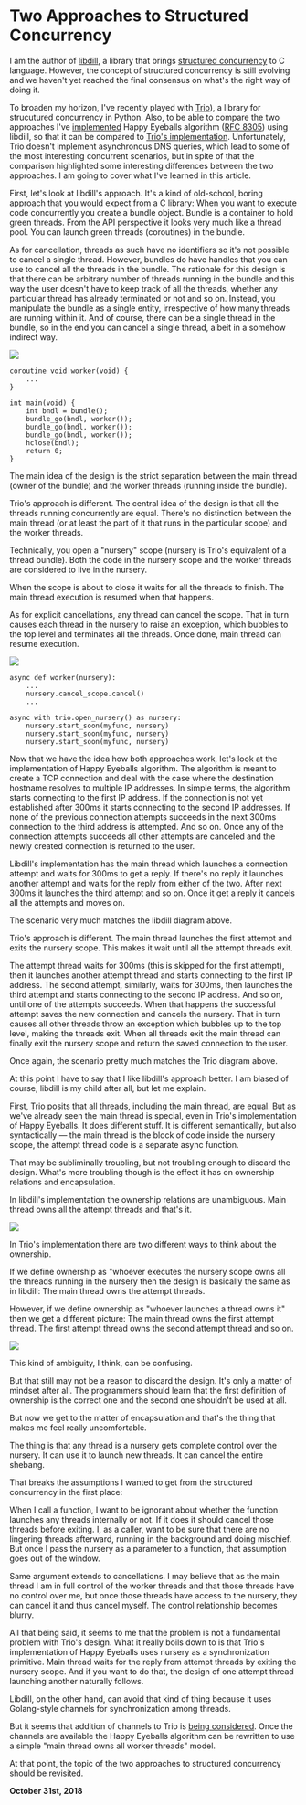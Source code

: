 # Two Approaches to Structured Concurrency

I am the author of [libdill](http://libdill.org/), a library that brings [structured concurrency](https://vorpus.org/blog/notes-on-structured-concurrency-or-go-statement-considered-harmful/) to C language. However, the concept of structured concurrency is still evolving and we haven't yet reached the final consensus on what's the right way of doing it.

To broaden my horizon, I've recently played with [Trio](https://trio.readthedocs.io/en/latest/)), a library for strucutured concurrency in Python. Also, to be able to compare the two approaches I've [implemented](https://github.com/sustrik/libdill/blob/master/happyeyeballs.c) Happy Eyeballs algorithm ([RFC 8305](https://tools.ietf.org/html/rfc8305)) using libdill, so that it can be compared to [Trio's implementation](https://github.com/python-trio/trio/blob/1095e373cd7b2207948e0cb90d059dd7ee2e98f7/trio/_highlevel_open_tcp_stream.py). Unfortunately, Trio doesn't implement asynchronous DNS queries, which lead to some of the most interesting concurrent scenarios, but in spite of that the comparison highlighted some interesting differences between the two approaches. I am going to cover what I've learned in this article.

First, let's look at libdill's approach. It's a kind of old-school, boring approach that you would expect from a C library: When you want to execute code concurrently you create a bundle object. Bundle is a container to hold green threads. From the API perspective it looks very much like a thread pool. You can launch green threads (coroutines) in the bundle.

As for cancellation, threads as such have no identifiers so it's not possible to cancel a single thread. However, bundles do have handles that you can use to cancel all the threads in the bundle. The rationale for this design is that there can be arbitrary number of threads running in the bundle and this way the user doesn't have to keep track of all the threads, whether any particular thread has already terminated or not and so on. Instead, you manipulate the bundle as a single entity, irrespective of how many threads are running within it. And of course, there can be a single thread in the bundle, so in the end you can cancel a single thread, albeit in a somehow indirect way.

![](sc8.png)

    coroutine void worker(void) {
        ...
    }
    
    int main(void) {
        int bndl = bundle();
        bundle_go(bndl, worker());
        bundle_go(bndl, worker());
        bundle_go(bndl, worker());
        hclose(bndl);
        return 0;
    }

The main idea of the design is the strict separation between the main thread (owner of the bundle) and the worker threads (running inside the bundle).

Trio's approach is different. The central idea of the design is that all the threads running concurrently are equal. There's no distinction between the main thread (or at least the part of it that runs in the particular scope) and the worker threads.

Technically, you open a "nursery" scope (nursery is Trio's equivalent of a thread bundle). Both the code in the nursery scope and the worker threads are considered to live in the nursery.

When the scope is about to close it waits for all the threads to finish. The main thread execution is resumed when that happens.

As for explicit cancellations, any thread can cancel the scope. That in turn causes each thread in the nursery to raise an exception, which bubbles to the top level and terminates all the threads. Once done, main thread can resume execution.

![](sc7.png)

    async def worker(nursery):
        ...
        nursery.cancel_scope.cancel()
        ...
    
    async with trio.open_nursery() as nursery:
        nursery.start_soon(myfunc, nursery)
        nursery.start_soon(myfunc, nursery)
        nursery.start_soon(myfunc, nursery)

Now that we have the idea how both approaches work, let's look at the implementation of Happy Eyeballs algorithm. The algorithm is meant to create a TCP connection and deal with the case where the destination hostname resolves to multiple IP addresses. In simple terms, the algorithm starts connecting to the first IP address. If the connection is not yet established after 300ms it starts connecting to the second IP addresses. If none of the previous connection attempts succeeds in the next 300ms connection to the third address is attempted. And so on. Once any of the connection attempts succeeds all other attempts are canceled and the newly created connection is returned to the user.

Libdill's implementation has the main thread which launches a connection attempt and waits for 300ms to get a reply. If there's no reply it launches another attempt and waits for the reply from either of the two. After next 300ms it launches the third attempt and so on. Once it get a reply it cancels all the attempts and moves on.

The scenario very much matches the libdill diagram above.

Trio's approach is different. The main thread launches the first attempt and exits the nursery scope. This makes it wait until all the attempt threads exit.

The attempt thread waits for 300ms (this is skipped for the first attempt), then it launches another attempt thread and starts connecting to the first IP address. The second attempt, similarly, waits for 300ms, then launches the third attempt and starts connecting to the second IP address. And so on, until one of the attempts succeeds. When that happens the successful attempt saves the new connection and cancels the nursery. That in turn causes all other threads throw an exception which bubbles up to the top level, making the threads exit. When all threads exit the main thread can finally exit the nursery scope and return the saved connection to the user.

Once again, the scenario pretty much matches the Trio diagram above.

At this point I have to say that I like libdill's approach better. I am biased of course, libdill is my child after all, but let me explain.

First, Trio posits that all threads, including the main thread, are equal. But as we've already seen the main thread is special, even in Trio's implementation of Happy Eyeballs. It does different stuff. It is different semantically, but also syntactically — the main thread is the block of code inside the nursery scope, the attempt thread code is a separate async function.

That may be subliminally troubling, but not troubling enough to discard the design. What's more troubling though is the effect it has on ownership relations and encapsulation.

In libdill's implementation the ownership relations are unambiguous. Main thread owns all the attempt threads and that's it.

![](sc9.png)

In Trio's implementation there are two different ways to think about the ownership.

If we define ownership as "whoever executes the nursery scope owns all the threads running in the nursery then the design is basically the same as in libdill: The main thread owns the attempt threads.

However, if we define ownership as "whoever launches a thread owns it" then we get a different picture: The main thread owns the first attempt thread. The first attempt thread owns the second attempt thread and so on.

![](sc10.png)

This kind of ambiguity, I think, can be confusing.

But that still may not be a reason to discard the design. It's only a matter of mindset after all. The programmers should learn that the first definition of ownership is the correct one and the second one shouldn't be used at all.

But now we get to the matter of encapsulation and that's the thing that makes me feel really uncomfortable.

The thing is that any thread is a nursery gets complete control over the nursery. It can use it to launch new threads. It can cancel the entire shebang.

That breaks the assumptions I wanted to get from the structured concurrency in the first place:

When I call a function, I want to be ignorant about whether the function launches any threads internally or not. If it does it should cancel those threads before exiting. I, as a caller, want to be sure that there are no lingering threads afterward, running in the background and doing mischief. But once I pass the nursery as a parameter to a function, that assumption goes out of the window.

Same argument extends to cancellations. I may believe that as the main thread I am in full control of the worker threads and that those threads have no control over me, but once those threads have access to the nursery, they can cancel it and thus cancel myself. The control relationship becomes blurry.

All that being said, it seems to me that the problem is not a fundamental problem with Trio's design. What it really boils down to is that Trio's implementation of Happy Eyeballs uses nursery as a synchronization primitive. Main thread waits for the reply from attempt threads by exiting the nursery scope. And if you want to do that, the design of one attempt thread launching another naturally follows.

Libdill, on the other hand, can avoid that kind of thing because it uses Golang-style channels for synchronization among threads.

But it seems that addition of channels to Trio is [being considered](https://github.com/python-trio/trio/issues/719). Once the channels are available the Happy Eyeballs algorithm can be rewritten to use a simple "main thread owns all worker threads" model.

At that point, the topic of the two approaches to structured concurrency should be revisited.

**October 31st, 2018**